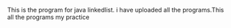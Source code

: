 This is the program for java linkedlist. i have uploaded all the programs.This all the programs my practice 
